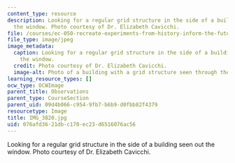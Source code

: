 ```yaml
---
content_type: resource
description: Looking for a regular grid structure in the side of a building seen out
  the window. Photo courtesy of Dr. Elizabeth Cavicchi.
file: /courses/ec-050-recreate-experiments-from-history-inform-the-future-from-the-past-galileo-january-iap-2010/076afd3621dbc170ec23d6516076ac56_IMG_3820.jpg
file_type: image/jpeg
image_metadata:
  caption: Looking for a regular grid structure in the side of a building seen out
    the window.
  credit: Photo courtesy of Dr. Elizabeth Cavicchi.
  image-alt: Photo of a building with a grid structure seen through the window.
learning_resource_types: []
ocw_type: OCWImage
parent_title: Observations
parent_type: CourseSection
parent_uid: 09d4b066-c954-9fb7-b6b9-d0fbb82f4379
resourcetype: Image
title: IMG_3820.jpg
uid: 076afd36-21db-c170-ec23-d6516076ac56
---
```

Looking for a regular grid structure in the side of a building seen out the window. Photo courtesy of Dr. Elizabeth Cavicchi.

